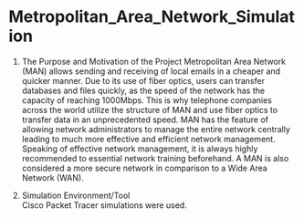 # Metropolitan_Area_Network_Simulation

1. The Purpose and Motivation of the Project 
Metropolitan Area Network (MAN) allows sending and receiving of local emails
in a cheaper and quicker manner. Due to its use of fiber optics, users can transfer
databases and files quickly, as the speed of the network has the capacity of reaching
1000Mbps. This is why telephone companies across the world utilize the structure of
MAN and use fiber optics to transfer data in an unprecedented speed. MAN has the
feature of allowing network administrators to manage the entire network centrally
leading to much more effective and efficient network management. Speaking of
effective network management, it is always highly recommended to essential network
training beforehand. A MAN is also considered a more secure network in comparison
to a Wide Area Network (WAN).


2. Simulation Environment/Tool  
Cisco Packet Tracer simulations were used.
